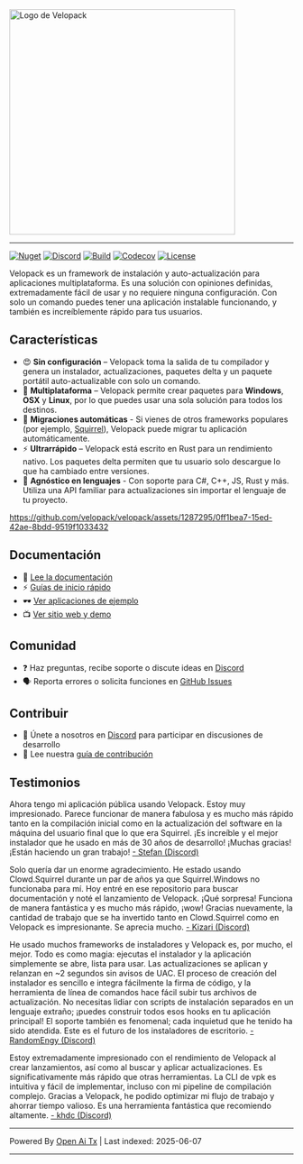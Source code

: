 <picture>
  <source media="(prefers-color-scheme: dark)" srcset="https://raw.githubusercontent.com/velopack/velopack/develop/artwork/velopack-white.svg">
  <img alt="Logo de Velopack" src="https://raw.githubusercontent.com/velopack/velopack/develop/artwork/velopack-black.svg" width="400">
</picture>

---

[![Nuget](https://img.shields.io/nuget/v/Velopack?style=flat-square&logo=nuget&logoColor=white)](https://www.nuget.org/packages/Velopack/)
[![Discord](https://img.shields.io/badge/chat-Discord-5865F2?style=flat-square&logo=discord&logoColor=white)](https://discord.gg/M6he8ZPAAJ)
[![Build](https://img.shields.io/github/actions/workflow/status/velopack/velopack/build.yml?branch=develop&style=flat-square&logo=github&logoColor=white)](https://github.com/velopack/velopack/actions)
[![Codecov](https://img.shields.io/codecov/c/github/velopack/velopack?style=flat-square&logo=codecov&logoColor=white)](https://app.codecov.io/gh/velopack/velopack)
[![License](https://img.shields.io/github/license/velopack/velopack?style=flat-square)](https://github.com/velopack/velopack/blob/develop/LICENSE)

Velopack es un framework de instalación y auto-actualización para aplicaciones multiplataforma. Es una solución con opiniones definidas, extremadamente fácil de usar y no requiere ninguna configuración. Con solo un comando puedes tener una aplicación instalable funcionando, y también es increíblemente rápido para tus usuarios.

## Características

- 😍 **Sin configuración** – Velopack toma la salida de tu compilador y genera un instalador, actualizaciones, paquetes delta y un paquete portátil auto-actualizable con solo un comando.
- 🎯 **Multiplataforma** – Velopack permite crear paquetes para **Windows**, **OSX** y **Linux**, por lo que puedes usar una sola solución para todos los destinos.
- 🚀 **Migraciones automáticas** - Si vienes de otros frameworks populares (por ejemplo, [Squirrel](https://github.com/Squirrel/Squirrel.Windows)), Velopack puede migrar tu aplicación automáticamente.
- ⚡️ **Ultrarrápido** – Velopack está escrito en Rust para un rendimiento nativo. Los paquetes delta permiten que tu usuario solo descargue lo que ha cambiado entre versiones.
- 📔 **Agnóstico en lenguajes** - Con soporte para C#, C++, JS, Rust y más. Utiliza una API familiar para actualizaciones sin importar el lenguaje de tu proyecto.

https://github.com/velopack/velopack/assets/1287295/0ff1bea7-15ed-42ae-8bdd-9519f1033432

## Documentación
- 📖 [Lee la documentación](https://docs.velopack.io/)
- ⚡ [Guías de inicio rápido](https://docs.velopack.io/category/quick-start)
- 🕶️ [Ver aplicaciones de ejemplo](https://docs.velopack.io/category/sample-apps)
- 📺 [Ver sitio web y demo](https://velopack.io/)

## Comunidad
- ❓ Haz preguntas, recibe soporte o discute ideas en [Discord](https://discord.gg/CjrCrNzd3F)
- 🗣️ Reporta errores o solicita funciones en [GitHub Issues](https://github.com/velopack/velopack/issues)

## Contribuir
- 💬 Únete a nosotros en [Discord](https://discord.gg/CjrCrNzd3F) para participar en discusiones de desarrollo
- 🚦 Lee nuestra [guía de contribución](https://docs.velopack.io/category/contributing)

## Testimonios 
Ahora tengo mi aplicación pública usando Velopack. Estoy muy impresionado. Parece funcionar de manera fabulosa y es mucho más rápido tanto en la compilación inicial como en la actualización del software en la máquina del usuario final que lo que era Squirrel. ¡Es increíble y el mejor instalador que he usado en más de 30 años de desarrollo! ¡Muchas gracias! ¡Están haciendo un gran trabajo!
[- Stefan (Discord)](https://discord.com/channels/767856501477343282/767856501477343286/1195642674078830613)

Solo quería dar un enorme agradecimiento. He estado usando Clowd.Squirrel durante un par de años ya que Squirrel.Windows no funcionaba para mí. Hoy entré en ese repositorio para buscar documentación y noté el lanzamiento de Velopack. ¡Qué sorpresa! Funciona de manera fantástica y es mucho más rápido, ¡wow! Gracias nuevamente, la cantidad de trabajo que se ha invertido tanto en Clowd.Squirrel como en Velopack es impresionante. Se aprecia mucho.
[- Kizari (Discord)](https://discord.com/channels/767856501477343282/767856501477343286/1200837489640878180)

He usado muchos frameworks de instaladores y Velopack es, por mucho, el mejor. Todo es como magia: ejecutas el instalador y la aplicación simplemente se abre, lista para usar. Las actualizaciones se aplican y relanzan en ~2 segundos sin avisos de UAC. El proceso de creación del instalador es sencillo e integra fácilmente la firma de código, y la herramienta de línea de comandos hace fácil subir tus archivos de actualización. No necesitas lidiar con scripts de instalación separados en un lenguaje extraño; ¡puedes construir todos esos hooks en tu aplicación principal! El soporte también es fenomenal; cada inquietud que he tenido ha sido atendida. Este es el futuro de los instaladores de escritorio.
[- RandomEngy (Discord)](https://discord.com/channels/767856501477343282/947444323765583913/1200897478036299861)

Estoy extremadamente impresionado con el rendimiento de Velopack al crear lanzamientos, así como al buscar y aplicar actualizaciones. Es significativamente más rápido que otras herramientas. La CLI de vpk es intuitiva y fácil de implementar, incluso con mi pipeline de compilación complejo. Gracias a Velopack, he podido optimizar mi flujo de trabajo y ahorrar tiempo valioso. Es una herramienta fantástica que recomiendo altamente.
[- khdc (Discord)](https://discord.com/channels/767856501477343282/947444323765583913/1216460920696344576)

---

Powered By [Open Ai Tx](https://github.com/OpenAiTx/OpenAiTx) | Last indexed: 2025-06-07

---